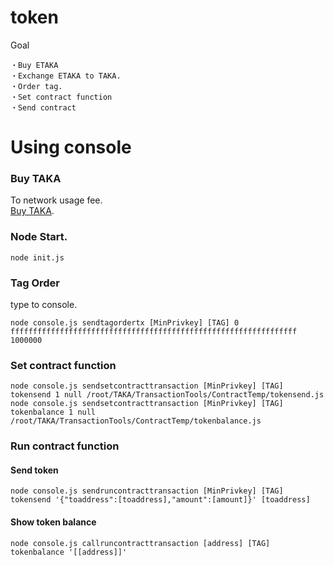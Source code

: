 token
====

Goal

	・Buy ETAKA
	・Exchange ETAKA to TAKA.
	・Order tag.
	・Set contract function
	・Send contract



# Using console

### Buy TAKA
To network usage fee.<br>
[Buy TAKA](https://github.com/uzuracanfly/TAKA/blob/master/doc/example/BuyTAKA.md).

### Node Start.

	node init.js

### Tag Order
type to console.

	node console.js sendtagordertx [MinPrivkey] [TAG] 0 ffffffffffffffffffffffffffffffffffffffffffffffffffffffffffffffff 1000000

### Set contract function
	node console.js sendsetcontracttransaction [MinPrivkey] [TAG] tokensend 1 null /root/TAKA/TransactionTools/ContractTemp/tokensend.js
	node console.js sendsetcontracttransaction [MinPrivkey] [TAG] tokenbalance 1 null /root/TAKA/TransactionTools/ContractTemp/tokenbalance.js

### Run contract function

#### Send token
	node console.js sendruncontracttransaction [MinPrivkey] [TAG] tokensend '{"toaddress":[toaddress],"amount":[amount]}' [toaddress]

#### Show token balance
	node console.js callruncontracttransaction [address] [TAG] tokenbalance '[[address]]'